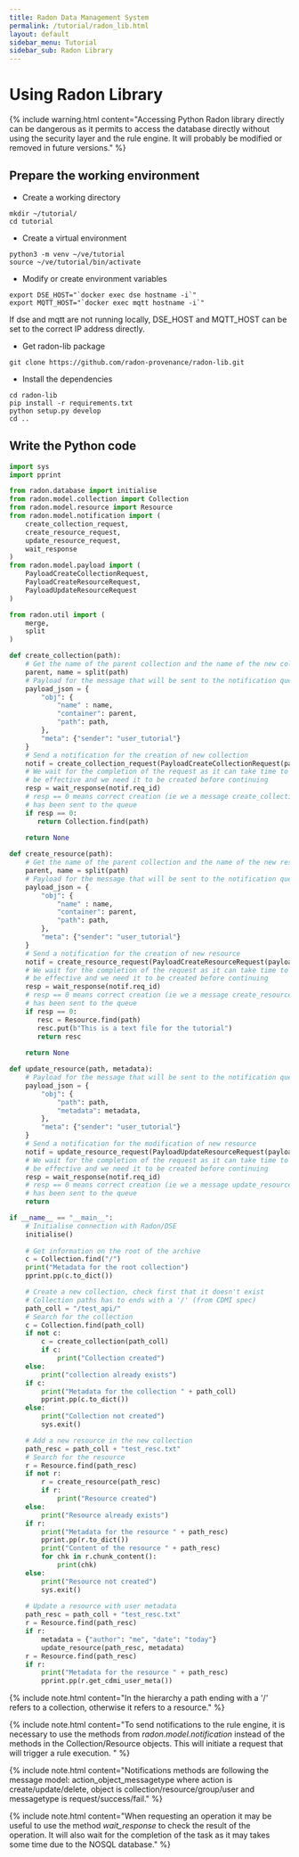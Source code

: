 ```yaml
---
title: Radon Data Management System
permalink: /tutorial/radon_lib.html
layout: default
sidebar_menu: Tutorial
sidebar_sub: Radon Library
---
```


# Using Radon Library


{% include warning.html content="Accessing Python Radon library directly can
be dangerous as it permits to access the database directly without using the
security layer and the rule engine. It will probably be modified or removed in 
future versions." %}


## Prepare the working environment

- Create a working directory

```shell
mkdir ~/tutorial/
cd tutorial
```

- Create a virtual environment

```shell
python3 -m venv ~/ve/tutorial
source ~/ve/tutorial/bin/activate
```

- Modify or create environment variables

```shell
export DSE_HOST="`docker exec dse hostname -i`"
export MQTT_HOST="`docker exec mqtt hostname -i`"
```

If dse and mqtt are not running locally, DSE_HOST and MQTT_HOST can be set to the
correct IP address directly.


- Get radon-lib package

```shell
git clone https://github.com/radon-provenance/radon-lib.git
```


- Install the dependencies

```shell
cd radon-lib
pip install -r requirements.txt
python setup.py develop
cd ..
```

## Write the Python code

```python
import sys
import pprint

from radon.database import initialise
from radon.model.collection import Collection
from radon.model.resource import Resource
from radon.model.notification import (
    create_collection_request,
    create_resource_request,
    update_resource_request,
    wait_response
)
from radon.model.payload import (
    PayloadCreateCollectionRequest,    
    PayloadCreateResourceRequest,
    PayloadUpdateResourceRequest
)

from radon.util import (
    merge,
    split
)

def create_collection(path):
    # Get the name of the parent collection and the name of the new collection
    parent, name = split(path)
    # Payload for the message that will be sent to the notification queue
    payload_json = {
        "obj": {
            "name" : name,
            "container": parent,
            "path": path,
        },
        "meta": {"sender": "user_tutorial"}
    }
    # Send a notification for the creation of new collection
    notif = create_collection_request(PayloadCreateCollectionRequest(payload_json))
    # We wait for the completion of the request as it can take time to
    # be effective and we need it to be created before continuing
    resp = wait_response(notif.req_id)
    # resp == 0 means correct creation (ie we a message create_collection_success)
    # has been sent to the queue
    if resp == 0:
       return Collection.find(path)
    
    return None

def create_resource(path):
    # Get the name of the parent collection and the name of the new resource
    parent, name = split(path)
    # Payload for the message that will be sent to the notification queue
    payload_json = {
        "obj": {
            "name" : name,
            "container": parent,
            "path": path, 
        },
        "meta": {"sender": "user_tutorial"}
    }
    # Send a notification for the creation of new resource
    notif = create_resource_request(PayloadCreateResourceRequest(payload_json))
    # We wait for the completion of the request as it can take time to
    # be effective and we need it to be created before continuing
    resp = wait_response(notif.req_id)
    # resp == 0 means correct creation (ie we a message create_resource_success)
    # has been sent to the queue
    if resp == 0:
       resc = Resource.find(path)
       resc.put(b"This is a text file for the tutorial")
       return resc
    
    return None

def update_resource(path, metadata):
    # Payload for the message that will be sent to the notification queue
    payload_json = {
        "obj": {
            "path": path,
            "metadata": metadata,
        },
        "meta": {"sender": "user_tutorial"}
    }
    # Send a notification for the modification of new resource
    notif = update_resource_request(PayloadUpdateResourceRequest(payload_json))
    # We wait for the completion of the request as it can take time to
    # be effective and we need it to be created before continuing
    resp = wait_response(notif.req_id)
    # resp == 0 means correct creation (ie we a message update_resource_success)
    # has been sent to the queue
    return

if __name__ == "__main__":
    # Initialise connection with Radon/DSE
    initialise()
    
    # Get information on the root of the archive
    c = Collection.find("/")
    print("Metadata for the root collection")
    pprint.pp(c.to_dict())

    # Create a new collection, check first that it doesn't exist
    # Collection paths has to ends with a '/' (from CDMI spec)
    path_coll = "/test_api/"
    # Search for the collection
    c = Collection.find(path_coll)
    if not c:
        c = create_collection(path_coll)
        if c:
            print("Collection created")
    else:
        print("collection already exists")
    if c:
        print("Metadata for the collection " + path_coll)
        pprint.pp(c.to_dict())
    else:
        print("Collection not created")
        sys.exit()

    # Add a new resource in the new collection
    path_resc = path_coll + "test_resc.txt"
    # Search for the resource
    r = Resource.find(path_resc)
    if not r:
        r = create_resource(path_resc)
        if r:
            print("Resource created")
    else:
        print("Resource already exists")
    if r:
        print("Metadata for the resource " + path_resc)
        pprint.pp(r.to_dict())
        print("Content of the resource " + path_resc)
        for chk in r.chunk_content():
            print(chk)
    else:
        print("Resource not created")
        sys.exit()
    
    # Update a resource with user metadata
    path_resc = path_coll + "test_resc.txt"
    r = Resource.find(path_resc)
    if r:
        metadata = {"author": "me", "date": "today"}
        update_resource(path_resc, metadata)
    r = Resource.find(path_resc)
    if r:
        print("Metadata for the resource " + path_resc)
        pprint.pp(r.get_cdmi_user_meta())
```


{% include note.html content="In the hierarchy a path ending with a '/' refers
to a collection, otherwise it refers to a resource." %}

{% include note.html content="To send notifications to the rule engine, it is
necessary to use the methods from _radon.model.notification_ instead of the 
methods in the Collection/Resource objects. This will initiate a request that 
will trigger a rule execution. " %}

{% include note.html content="Notifications methods are following the message
model: action_object_messagetype where action is create/update/delete, object
is collection/resource/group/user and messagetype is request/success/fail." %}

{% include note.html content="When requesting an operation it may be useful to
use the method *wait_response* to check the result of the operation. It will
also wait for the completion of the task as it may takes some time due to the
NOSQL database." %}



